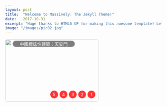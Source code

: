 ```yaml
---
layout: post
title:  "Welcome to Massively: The Jekyll Theme!"
date:   2017-10-31
excerpt: "Huge thanks to HTML5 UP for making this awesome template! Let's see what it can do"
image: "/images/pic02.jpg"
---
```

  <title> 飛天網事--純CSS程式碼實現圖片輪播 </title>
  <meta charset="utf-8" />
  <meta name="description" content="飛天網事，WEB前端開發，純css3程式碼圖片輪播，HTML5+CSS3精彩案例" />
  <meta name="keywords" content="飛天網事，WEB前端開發，HTML5，CSS3，jQuery，" />
	<meta name="author" content="R.tian @eduppp.cn 2015">
	<link rel="shortcut icon"  href="http://eduppp.cn/images/logo4.gif" />
	<link rel="apple-touch-icon" href="http://eduppp.cn/images/logo.gif" />
  <style type="text/css">
		#frame {/*----------圖片輪播相框容器----------*/
			position: absolute; /*--絕對定位，方便子元素的定位*/
			width: 300px;
			height: 200px;
			overflow: hidden;/*--相框作用，只顯示一個圖片---*/
			border-radius:5px;
		}
		#dis {/*--絕對定位方便li圖片簡介的自動分佈定位---*/
			position: absolute;
			left: -50px;
			top: -10px;
			opacity: 0.5;
		}
		#dis li {
			display: inline-block;
			width: 200px;
			height: 20px;
			margin: 0 50px;
			float: left;
			text-align: center;
			color: #fff;
			border-radius: 10px;
			background: #000;
		}
		#photos img {
			float: left;
			width:300px;
			height:200px;
		}
		#photos {/*---設定總的圖片寬度--通過位移來達到輪播效果----*/
			position: absolute;z-index:9px;
			width: calc(300px * 5);/*---修改圖片數量的話需要修改下面的動畫引數*/
		}
		.play{
			animation: ma 20s ease-out infinite alternate;/**/
		}
		@keyframes ma {/*---每圖片切換有兩個階段：位移切換和靜置。中間的效果可以任意定製----*/
			0%,20% {		margin-left: 0px;		}
			25%,40% {		margin-left: -300px;	}
			45%,60% {		margin-left: -600px;	}
			65%,80% {		margin-left: -900px;	}
			85%,100% {		margin-left: -1200px;	}
		}
		.num{
			position:absolute;z-index:10;
			display:inline-block;
			right:10px;top:165px;
			border-radius:100%;
			background:#f00;
			width:25px;height:25px;
			line-height:25px;
			cursor:pointer;
			color:#fff;
			text-align:center;
			opacity:0.8;
		}
		.num:hover{background:#00f;}
		.num:hover,#photos:hover{animation-play-state:paused;}
		.num:nth-child(2){margin-right:30px}
		.num:nth-child(3){margin-right:60px}
		.num:nth-child(4){margin-right:90px}
		.num:nth-child(5){margin-right:120px}
		#a1:hover ~ #photos{animation: ma1 .5s ease-out forwards;}
		#a2:hover ~ #photos{animation: ma2 .5s ease-out forwards;}
		#a3:hover ~ #photos{animation: ma3 .5s ease-out forwards;}
		#a4:hover ~ #photos{animation: ma4 .5s ease-out forwards;}
		#a5:hover ~ #photos {animation: ma5 .5s ease-out forwards;}
		@keyframes ma1 {0%{margin-left:-1200px;}100%{margin-left:-0px;}	}
		@keyframes ma2 {0%{margin-left:-1200px;}100%{margin-left:-300px;}	}
		@keyframes ma3 {100%{margin-left:-600px;}	}
		@keyframes ma4 {100%{margin-left:-900px;}	}
		@keyframes ma5 {100%{margin-left:-1200px;}	}
  </style>

 <div id="frame" >
	<a id="a1" class="num">1</a>
	<a id="a2" class="num">2</a>
	<a id="a3" class="num">3</a>
	<a id="a4" class="num">4</a>
	<a id="a5" class="num">5</a>
	<div id="photos" class="play">
		<img src="http://eduppp.cn/images/0/1.jpg" >
		  <img src="http://eduppp.cn/images/0/3.jpg" >
		<img src="http://eduppp.cn/images/0/4.jpg" >
		<img src="http://eduppp.cn/images/0/5.jpg" >
		<img src="http://eduppp.cn/images/0/2.jpg" >
		<ul id="dis">
			<li>中國標誌性建築：天安門</li>
			<li>中國標誌性建築：東方明珠</li>
			<li>中國標誌性建築：布達拉宮</li>
			<li>中國標誌性建築：長城</li>
			<li>中國標誌性建築：天壇</li>
			</ul>
	</div>
</div>
